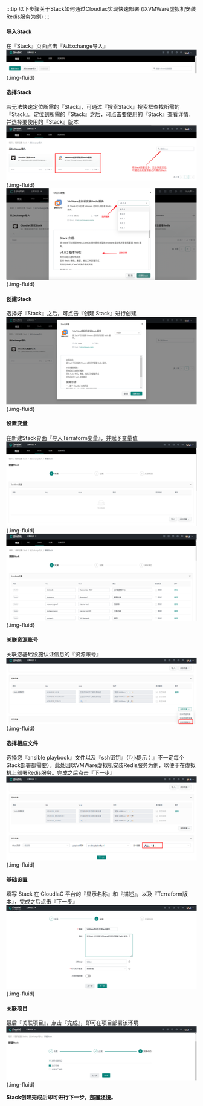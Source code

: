 
:::tip
以下步骤关于Stack如何通过CloudIac实现快速部署  (以VMWare虚拟机安装Redis服务为例)
:::
#### 导入Stack

在『Stack』页面点击『从Exchange导入』
![picture 39](../images/importStack.png){.img-fluid}

#### 选择Stack

若无法快速定位所需的『Stack』，可通过『搜索Stack』搜索框查找所需的『Stack』。定位到所需的『Stack』之后，可点击要使用的『Stack』查看详情，并选择要使用的『Stack』版本
![picture 40](../images/selectStack.png){.img-fluid}
![picture 41](../images/selectVersion.png){.img-fluid}

#### 创建Stack

选择好『Stack』之后，可点击『创建 Stack』进行创建
![picture 42](../images/createStack.png){.img-fluid}

#### 设置变量

在新建Stack界面『导入Terraform变量』，并赋予变量值
![picture 43](../images/importVariables.png){.img-fluid}
![picture 44](../images/assignVariables.png){.img-fluid}

#### 关联资源账号

关联您基础设施认证信息的『资源账号』
![picture 45](../images/ReferenceAccount.png){.img-fluid}

#### 选择相应文件

选择您『ansible playbook』文件以及『ssh密钥』（『小提示：』不一定每个Stack部署都需要）。此处因以VMWare虚拟机安装Redis服务为例，以便于在虚拟机上部署Redis服务。完成之后点击『下一步』
![picture 46](../images/selectFile.png){.img-fluid}

#### 基础设置

填写 Stack 在 CloudIaC 平台的『显示名称』和『描述』，以及『Terraform版本』，完成之后点击『下一步』
![picture 47](../images/fullInfo.png){.img-fluid}

#### 关联项目

最后『关联项目』，点击『完成』，即可在项目部署该环境
![picture 48](../images/releatProject.png){.img-fluid}

**Stack创建完成后即可进行下一步，[部署环境](./deploy-env.md)。**

